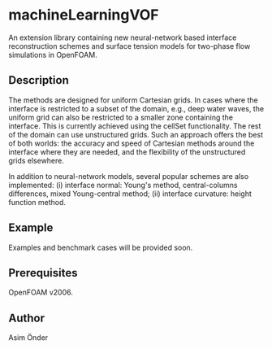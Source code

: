 
# machineLearningVOF
An extension library containing new neural-network based interface reconstruction schemes and surface tension models for two-phase flow simulations in OpenFOAM.  

## Description
The methods are designed for uniform Cartesian grids. In cases where the interface is restricted to a subset of the domain, e.g., deep water waves, the uniform grid can also be restricted to a smaller zone containing the interface. This is currently achieved using the cellSet functionality. The rest of the domain can use unstructured grids. Such an approach offers the best of both worlds: the accuracy and speed of Cartesian methods around the interface where they are needed, and the flexibility of the unstructured grids elsewhere. 

In addition to neural-network models, several popular schemes are also implemented: (i) interface normal: Young's method, central-columns differences, mixed Young-central method; (ii) interface curvature: height function method.

## Example 
Examples and benchmark cases will be provided soon.

## Prerequisites
OpenFOAM v2006.

## Author
Asim Önder



